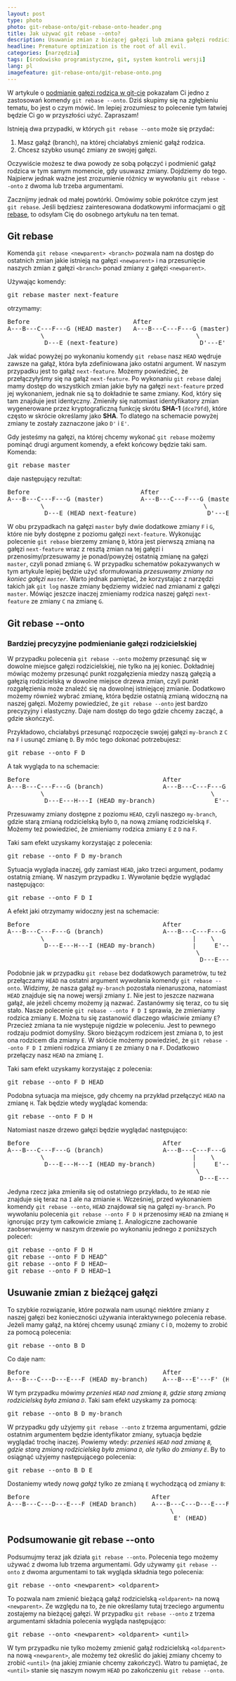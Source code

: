 ```yaml
---
layout: post
type: photo
photo: git-rebase-onto/git-rebase-onto-header.png
title: Jak używać git rebase --onto?
description: Usuwanie zmian z bieżącej gałęzi lub zmiana gałęzi rodzicielskiej
headline: Premature optimization is the root of all evil.
categories: [narzędzia]
tags: [środowisko programistyczne, git, system kontroli wersji]
lang: pl
imagefeature: git-rebase-onto/git-rebase-onto.png
---
```


W artykule o <a href="{{ site.baseurl }}/replace-parent-branch" title="Jak podmienić gałąź rodzica w git-cie?">podmianie gałęzi rodzica w git-cie</a> pokazałam Ci jedno z zastosowań komendy `git rebase --onto`. Dziś skupimy się na zgłębieniu tematu, bo jest o czym mówić. Im lepiej zrozumiesz to polecenie tym łatwiej będzie Ci go w przyszłości użyć. Zapraszam!

Istnieją dwa przypadki, w których `git rebase --onto` może się przydać:
1. Masz gałąź (branch), na której chciałabyś zmienić gałąź rodzica.
2. Chcesz szybko usunąć zmiany ze swojej gałęzi.

Oczywiście możesz te dwa powody ze sobą połączyć i podmienić gałąź rodzica w tym samym momencie, gdy usuwasz zmiany. Dojdziemy do tego. Najpierw jednak ważne jest zrozumienie różnicy w wywołaniu `git rebase --onto` z dwoma lub trzeba argumentami.

Zacznijmy jednak od małej powtórki. Omówimy sobie pokrótce czym jest `git rebase`. Jeśli będziesz zainteresowana dodatkowymi informacjami o <a href="{{ site.baseurl }}/git-rebase" title="Jak używać git rebase?">git rebase</a>, to odsyłam Cię do osobnego artykułu na ten temat.

## Git rebase

Komenda `git rebase <newparent> <branch>` pozwala nam na dostęp do ostatnich zmian jakie istnieją na gałęzi `<newparent>` i na przesunięcie naszych zmian z gałęzi `<branch>` ponad zmiany z gałęzi `<newparent>`.

Używając komendy:

<pre>
git rebase master next-feature
</pre>

otrzymamy:

<pre>
Before                            After
A---B---C---F---G (HEAD master)   A---B---C---F---G (master)
         \                                         \
          D---E (next-feature)                      D'---E' (HEAD next-feature)
</pre>

Jak widać powyżej po wykonaniu komendy `git rebase` nasz `HEAD` wędruje zawsze na gałąź, która była zdefiniowana jako ostatni argument. W naszym przypadku jest to gałąź `next-feature`. Możemy powiedzieć, że przełączyłyśmy się na gałąź `next-feature`. Po wykonaniu `git rebase` dalej mamy dostęp do wszystkich zmian jakie były na gałęzi `next-feature` przed jej wykonaniem, jednak nie są to dokładnie te same zmiany. Kod, który się tam znajduje jest identyczny. Zmieniły się natomiast identyfikatory zmian wygenerowane przez kryptograficzną funkcję skrótu **SHA-1** (`dce79fd`), które często w skrócie  określamy jako **SHA**. To dlatego na schemacie powyżej zmiany te zostały zaznaczone jako `D'` i `E'`.

Gdy jesteśmy na gałęzi, na której chcemy wykonać `git rebase` możemy pominąć drugi argument komendy, a efekt końcowy będzie taki sam. Komenda:

<pre>
git rebase master
</pre>

daje następujący rezultat:

<pre>
Before                              After
A---B---C---F---G (master)          A---B---C---F---G (master)
         \                                           \
          D---E (HEAD next-feature)                   D'---E' (HEAD next-feature)
</pre>

W obu przypadkach na gałęzi `master` były dwie dodatkowe zmiany `F` i `G`, które nie były dostępne z poziomu gałęzi `next-feature`. Wykonując polecenie `git rebase` bierzemy zmianę `D`, która jest pierwszą zmianą na gałęzi `next-feature` wraz z resztą zmian na tej gałęzi i przenosimy/przesuwamy je ponad/powyżej ostatnią zmianę na gałęzi `master`, czyli ponad zmianę `G`. W przypadku schematów pokazywanych w tym artykule lepiej będzie użyć sformułowania _przesuwamy zmiany na koniec gałęzi `master`_. Warto jednak pamiętać, że korzystając z narzędzi takich jak `git log` nasze zmiany będziemy widzieć nad zmianami z gałęzi `master`. Mówiąc jeszcze inaczej zmieniamy rodzica naszej gałęzi `next-feature` ze zmiany `C` na zmianę `G`.

## Git rebase --onto

### Bardziej precyzyjne podmienianie gałęzi rodzicielskiej

W przypadku polecenia `git rebase --onto` możemy przesunąć się w dowolne miejsce gałęzi rodzicielskiej, nie tylko na jej koniec. Dokładniej mówiąc możemy przesunąć punkt rozgałęzienia miedzy naszą gałęzią a gałęzią rodzicielską w dowolne miejsce drzewa zmian, czyli punkt rozgałęzienia może znaleźć się na dowolnej istniejącej zmianie. Dodatkowo możemy również wybrać zmianę, która będzie ostatnią zmianą widoczną na naszej gałęzi. Możemy powiedzieć, że `git rebase --onto` jest bardzo precyzyjny i elastyczny. Daje nam dostęp do tego gdzie chcemy zacząć, a gdzie skończyć.

Przykładowo, chciałabyś przesunąć rozpoczęcie swojej gałęzi `my-branch` z `C` na `F` i usunąć zmianę `D`. By móc tego dokonać potrzebujesz:

<pre>
git rebase --onto F D
</pre>

A tak wygląda to na schemacie:

<pre>
Before                                    After
A---B---C---F---G (branch)                A---B---C---F---G (branch)
         \                                             \
          D---E---H---I (HEAD my-branch)                E'---H'---I' (HEAD my-branch)
</pre>

Przesuwamy zmiany dostępne z poziomu `HEAD`, czyli naszego `my-branch`, gdzie starą zmianą rodzicielską było `D`, na nową zmianę rodzicielską `F`.  Możemy też powiedzieć, że zmieniamy rodzica zmiany `E` z `D` na `F`.

Taki sam efekt uzyskamy korzystając z polecenia:

<pre>
git rebase --onto F D my-branch
</pre>

Sytuacja wygląda inaczej, gdy zamiast `HEAD`, jako trzeci argument, podamy ostatnią zmianę. W naszym przypadku `I`. Wywołanie będzie wyglądać następująco:

<pre>
git rebase --onto F D I
</pre>

A efekt jaki otrzymamy widoczny jest na schemacie:

<pre>
Before                                    After
A---B---C---F---G (branch)                A---B---C---F---G (branch)
         \                                        |    \
          D---E---H---I (HEAD my-branch)          |     E'---H'---I' (HEAD)
                                                   \
                                                    D---E---H---I (my-branch)
</pre>

Podobnie jak w przypadku `git rebase` bez dodatkowych parametrów, tu też przełączamy `HEAD` na ostatni argument wywołania komendy `git rebase --onto`. Widzimy, że nasza gałąź `my-branch` pozostała nienaruszona, natomiast `HEAD` znajduje się na nowej wersji zmiany `I`. Nie jest to jeszcze nazwana gałąź, ale jeżeli chcemy możemy ją nazwać. Zastanówmy się teraz, co tu się stało. Nasze polecenie `git rebase --onto F D I` sprawia, że zmieniamy rodzica zmiany `E`. Można tu się zastanowić dlaczego właściwie zmiany `E`? Przecież zmiana ta nie występuje nigdzie w poleceniu. Jest to pewnego rodzaju podmiot domyślny. Skoro bieżącym rodzicem jest zmiana `D`, to jest ona rodzicem dla zmiany `E`. W skrócie możemy powiedzieć, że `git rebase --onto F D I` zmieni rodzica zmiany `E` ze zmiany `D` na `F`. Dodatkowo przełączy nasz `HEAD` na zmianę `I`.

Taki sam efekt uzyskamy korzystając z polecenia:

<pre>
git rebase --onto F D HEAD
</pre>

Podobna sytuacja ma miejsce, gdy chcemy na przykład przełączyć `HEAD` na zmianę `H`. Tak będzie wtedy wyglądać komenda:

<pre>
git rebase --onto F D H
</pre>

Natomiast nasze drzewo gałęzi będzie wyglądać następująco:

<pre>
Before                                    After
A---B---C---F---G (branch)                A---B---C---F---G (branch)
         \                                        |    \
          D---E---H---I (HEAD my-branch)          |     E'---H' (HEAD)
                                                   \
                                                    D---E---H---I (my-branch)
</pre>

Jedyna rzecz jaka zmieniła się od ostatniego przykładu, to że `HEAD` nie znajduje się teraz na `I` ale na zmianie `H`. Wcześniej, przed wykonaniem komendy `git rebase --onto`, `HEAD` znajdował się na gałęzi `my-branch`. Po wywołaniu polecenia `git rebase --onto F D H` przenosimy `HEAD` na zmianę `H` ignorując przy tym całkowicie zmianę `I`. Analogiczne zachowanie zaobserwujemy w naszym drzewie po wykonaniu jednego z poniższych poleceń:

<pre>
git rebase --onto F D H
git rebase --onto F D HEAD^
git rebase --onto F D HEAD~
git rebase --onto F D HEAD~1
</pre>

## Usuwanie zmian z bieżącej gałęzi

To szybkie rozwiązanie, które pozwala nam usunąć niektóre zmiany z naszej gałęzi bez konieczności używania interaktywnego polecenia rebase. Jeżeli mamy gałąź, na której chcemy usunąć zmiany `C` i `D`, możemy to zrobić za pomocą polecenia:

<pre>
git rebase --onto B D
</pre>

Co daje nam:

<pre>
Before                                    After
A---B---C---D---E---F (HEAD my-branch)    A---B---E'---F' (HEAD)
</pre>

W tym przypadku mówimy _przenieś `HEAD` nad zmianę `B`, gdzie starą zmianą rodzicielską była zmiana `D`_. Taki sam efekt uzyskamy za pomocą:

<pre>
git rebase --onto B D my-branch
</pre>

W przypadku gdy użyjemy `git rebase --onto` z trzema argumentami, gdzie ostatnim argumentem będzie identyfikator zmiany, sytuacja będzie wyglądać trochę inaczej. Powiemy wtedy: _przenieś `HEAD` nad zmianę `B`, gdzie starą zmianą rodzicielską była zmiana `D`, ale tylko do zmiany `E`_. By to osiągnąć użyjemy następującego polecenia:

<pre>
git rebase --onto B D E
</pre>

Dostaniemy wtedy _nową gałąź_ tylko ze zmianą `E` wychodzącą od zmiany `B`:

<pre>
Before                                 After
A---B---C---D---E---F (HEAD branch)    A---B---C---D---E---F (branch)
                                            \
                                             E' (HEAD)
</pre>

## Podsumowanie git rebase --onto

Podsumujmy teraz jak działa `git rebase --onto`. Polecenia tego możemy używać z dwoma lub trzema argumentami. Gdy używamy `git rebase --onto` z dwoma argumentami to tak wygląda składnia tego polecenia:

<pre>
git rebase --onto &lt;newparent&gt; &lt;oldparent&gt;
</pre>

To pozwala nam zmienić bieżącą gałąź rodzicielską `<oldparent>` na nową `<newparent>`. Ze względu na to, że nie określamy tutaj trzeciego argumentu zostajemy na bieżącej gałęzi. W przypadku `git rebase --onto` z trzema argumentami składnia polecenia wygląda następująco:

<pre>
git rebase --onto &lt;newparent&gt; &lt;oldparent> &lt;until&gt;
</pre>

W tym przypadku nie tylko możemy zmienić gałąź rodzicielską `<oldparent>` na nową `<newparent>`, ale możemy też określić do jakiej zmiany chcemy to zrobić `<until>` (na jakiej zmianie chcemy zakończyć). Watro tu pamiętać, że `<until>` stanie się naszym nowym `HEAD` po zakończeniu `git rebase --onto`.
